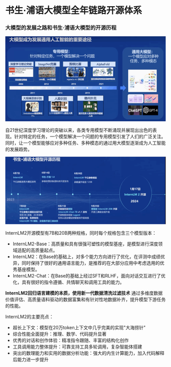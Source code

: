 # 书生·浦语大模型全年链路开源体系

### 大模型的发展之路和书生·浦语大模型的开源历程

![pic1](./pic/1.png)

自21世纪深度学习理论的突破以来，各类专用模型不断涌现并展现出出色的表现。针对特定的任务，一个模型解决一个问题的专用模型引发了人们的广泛关注。同时，让一个模型能够应对多种任务、多种模态的通过用大模型逐渐成为人工智能的发展趋势。

![pic2](./pic/2.png)

InternLM2开源模型有7B和20B两种规格，同时每个规格包含三个模型版本：
 - InternLM2-Base：高质量和具有很强可塑性的模型基座，是模型进行深度领域适配的高质量起点。
 - InternLM2：在Base的基础上，对多个能力方向进行了优化，在评测中成绩优异，同时保持了很好的通用语言能力，是推荐的在大部分应用中考虑选用的优秀基座模型。
 - InternLM2-Chat：在Base的基础上经过SFT和RLHF，面向对话交互进行了优化，具有很好的指令遵循、共情聊天和调用工具的能力。

**InternLM2回归语言建模的本质，使用新一代数据清洗过滤技术**
通过多维度数据价值评估、高质量语料驱动的数据富集和有针对性地数据补齐，提升模型下游任务的性能。

InternLM2的主要亮点：

 - 超长上下文：模型在20万token上下文中几乎完美的实现"大海捞针"
 - 综合性能全面提升：推理、数学、代码提升显著
 - 优秀的对话和创作体验：精准指令跟随、丰富的结构化创作
 - 工具调用能力整体提升：可靠支持工具多轮调用，复杂智能体搭建
 - 突出的数理能力和实用的数据分析功能：强大的内生计算能力，加入代码解释后能力进一步提升
